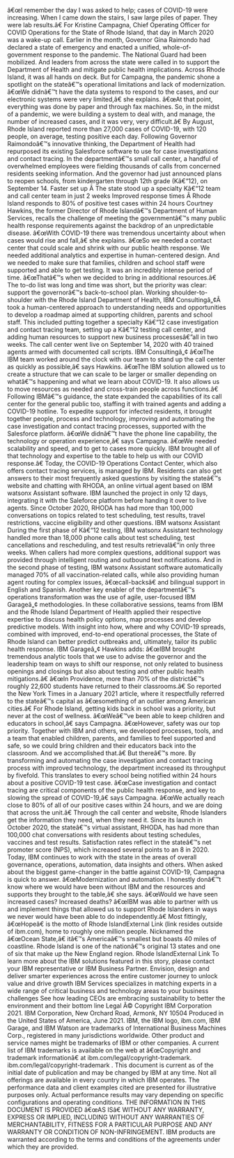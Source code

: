 ﻿â€œI remember the day I was asked to help; cases of COVID-19 were increasing. When I came down the stairs, I saw large piles of paper. They were lab results.â€ For Kristine Campagna, Chief Operating Officer for COVID Operations for the State of Rhode Island, that day in March 2020 was a wake-up call. Earlier in the month, Governor Gina Raimondo had declared a state of emergency and enacted a unified, whole-of- government response to the pandemic. The National Guard had been mobilized. And leaders from across the state were called in to support the Department of Health and mitigate public health implications. Across Rhode Island, it was all hands on deck. But for Campagna, the pandemic shone a spotlight on the stateâ€™s operational limitations and lack of modernization. â€œWe didnâ€™t have the data systems to respond to the cases, and our electronic systems were very limited,â€ she explains. â€œAt that point, everything was done by paper and through fax machines. So, in the midst of a pandemic, we were building a system to deal with, and manage, the number of increased cases, and it was very, very difficult.â€ By August, Rhode Island reported more than 27,000 cases of COVID-19, with 120 people, on average, testing positive each day. Following Governor Raimondoâ€™s innovative thinking, the Department of Health had repurposed its existing Salesforce software to use for case investigations and contact tracing. In the departmentâ€™s small call center, a handful of overwhelmed employees were fielding thousands of calls from concerned residents seeking information. And the governor had just announced plans to reopen schools, from kindergarten through 12th grade (Kâ€“12), on September 14. Faster set up Â  The state stood up a specialty Kâ€“12 team and call center team in just 2 weeks Improved response times Â  Rhode Island responds to 80% of positive test cases within 24 hours Courtney Hawkins, the former Director of Rhode Islandâ€™s Department of Human Services, recalls the challenge of meeting the governmentâ€™s many public health response requirements against the backdrop of an unpredictable disease. â€œWith COVID-19 there was tremendous uncertainty about when cases would rise and fall,â€ she explains. â€œSo we needed a contact center that could scale and shrink with our public health response. We needed additional analytics and expertise in human-centered design. And we needed to make sure that families, children and school staff were supported and able to get testing. It was an incredibly intense period of time. â€œThatâ€™s when we decided to bring in additional resources.â€ The to-do list was long and time was short, but the priority was clear: support the governorâ€™s back-to-school plan. Working shoulder-to-shoulder with the Rhode Island Department of Health, IBM Consultingâ„¢Â took a human-centered approach to understanding needs and opportunities to develop a roadmap aimed at supporting children, parents and school staff. This included putting together a specialty Kâ€“12 case investigation and contact tracing team, setting up a Kâ€“12 testing call center, and adding human resources to support new business processesâ€”all in two weeks. The call center went live on September 14, 2020 with 40 trained agents armed with documented call scripts. IBM Consultingâ„¢ â€œThe IBM team worked around the clock with our team to stand up the call center as quickly as possible,â€ says Hawkins. â€œThe IBM solution allowed us to create a structure that we can scale to be larger or smaller depending on whatâ€™s happening and what we learn about COVID-19. It also allows us to move resources as needed and cross-train people across functions.â€ Following IBMâ€™s guidance, the state expanded the capabilities of its call center for the general public too, staffing it with trained agents and adding a COVID-19 hotline. To expedite support for infected residents, it brought together people, process and technology, improving and automating the case investigation and contact tracing processes, supported with the Salesforce platform. â€œWe didnâ€™t have the phone line capability, the technology or operation experience,â€ says Campagna. â€œWe needed scalability and speed, and to get to cases more quickly. IBM brought all of that technology and expertise to the table to help us with our COVID response.â€ Today, the COVID-19 Operations Contact Center, which also offers contact tracing services, is managed by IBM. Residents can also get answers to their most frequently asked questions by visiting the stateâ€™s website and chatting with RHODA, an online virtual agent based on IBM watsonx Assistant software. IBM launched the project in only 12 days, integrating it with the Saleforce platform before handing it over to live agents. Since October 2020, RHODA has had more than 100,000 conversations on topics related to test scheduling, test results, travel restrictions, vaccine eligibility and other questions. IBM watsonx Assistant During the first phase of Kâ€“12 testing, IBM watsonx Assistant technology handled more than 18,000 phone calls about test scheduling, test cancellations and rescheduling, and test results retrievalâ€”in only three weeks. When callers had more complex questions, additional support was provided through intelligent routing and outbound text notifications. And in the second phase of testing, IBM watsonx Assistant software automatically managed 70% of all vaccination-related calls, while also providing human agent routing for complex issues, â€œcall-backsâ€ and bilingual support in English and Spanish. Another key enabler of the departmentâ€™s operations transformation was the use of agile, user-focused IBM Garageâ„¢ methodologies. In these collaborative sessions, teams from IBM and the Rhode Island Department of Health applied their respective expertise to discuss health policy options, map processes and develop predictive models. With insight into how, where and why COVID-19 spreads, combined with improved, end-to-end operational processes, the State of Rhode Island can better predict outbreaks and, ultimately, tailor its public health response. IBM Garageâ„¢ Hawkins adds: â€œIBM brought tremendous analytic tools that we use to advise the governor and the leadership team on ways to shift our response, not only related to business openings and closings but also about testing and other public health mitigations.â€ â€œIn Providence, more than 70% of the districtâ€™s roughly 22,600 students have returned to their classrooms.â€ So reported the New York Times in a January 2021 article, where it respectfully referred to the stateâ€™s capital as â€œsomething of an outlier among American cities.â€ For Rhode Island, getting kids back in school was a priority, but never at the cost of wellness. â€œWeâ€™ve been able to keep children and educators in school,â€ says Campagna. â€œHowever, safety was our top priority. Together with IBM and others, we developed processes, tools, and a team that enabled children, parents, and families to feel supported and safe, so we could bring children and their educators back into the classroom. And we accomplished that.â€ But thereâ€™s more. By transforming and automating the case investigation and contact tracing process with improved technology, the department increased its throughput by fivefold. This translates to every school being notified within 24 hours about a positive COVID-19 test case. â€œCase investigation and contact tracing are critical components of the public health response, and key to slowing the spread of COVID-19,â€ says Campagna. â€œWe actually reach close to 80% of all of our positive cases within 24 hours, and we are doing that across the unit.â€ Through the call center and website, Rhode Islanders get the information they need, when they need it. Since its launch in October 2020, the stateâ€™s virtual assistant, RHODA, has had more than 100,000 chat conversations with residents about testing schedules, vaccines and test results. Satisfaction rates reflect in the stateâ€™s net promoter score (NPS), which increased several points to an 8 in 2020. Today, IBM continues to work with the state in the areas of overall governance, operations, automation, data insights and others. When asked about the biggest game-changer in the battle against COVID-19, Campagna is quick to answer. â€œModernization and automation. I honestly donâ€™t know where we would have been without IBM and the resources and supports they brought to the table,â€ she says. â€œWould we have seen increased cases? Increased deaths? â€œIBM was able to partner with us and implement things that allowed us to support Rhode Islanders in ways we never would have been able to do independently.â€ Most fittingly, â€œHopeâ€ is the motto of Rhode IslandExternal Link (link resides outside of ibm.com), home to roughly one million people. Nicknamed the â€œOcean State,â€ itâ€™s Americaâ€™s smallest but boasts 40 miles of coastline. Rhode Island is one of the nationâ€™s original 13 states and one of six that make up the New England region. Rhode IslandExternal Link To learn more about the IBM solutions featured in this story, please contact your IBM representative or IBM Business Partner. Envision, design and deliver smarter experiences across the entire customer journey to unlock value and drive growth IBM Services specializes in matching experts in a wide range of critical business and technology areas to your business challenges See how leading CEOs are embracing sustainability to better the environment and their bottom line Legal Â© Copyright IBM Corporation 2021. IBM Corporation, New Orchard Road, Armonk, NY 10504 Produced in the United States of America, June 2021. IBM, the IBM logo, ibm.com, IBM Garage, and IBM Watson are trademarks of International Business Machines Corp., registered in many jurisdictions worldwide. Other product and service names might be trademarks of IBM or other companies. A current list of IBM trademarks is available on the web at â€œCopyright and trademark informationâ€ at ibm.com/legal/copyright-trademark. ibm.com/legal/copyright-trademark . This document is current as of the initial date of publication and may be changed by IBM at any time. Not all offerings are available in every country in which IBM operates. The performance data and client examples cited are presented for illustrative purposes only. Actual performance results may vary depending on specific configurations and operating conditions. THE INFORMATION IN THIS DOCUMENT IS PROVIDED â€œAS ISâ€ WITHOUT ANY WARRANTY, EXPRESS OR IMPLIED, INCLUDING WITHOUT ANY WARRANTIES OF MERCHANTABILITY, FITNESS FOR A PARTICULAR PURPOSE AND ANY WARRANTY OR CONDITION OF NON-INFRINGEMENT. IBM products are warranted according to the terms and conditions of the agreements under which they are provided.
